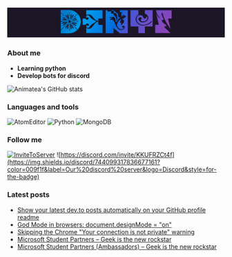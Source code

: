 [![Header](https://github.com/Animatea/Animatea/blob/main/assets/DenyS.gif)]()

### **About me**
- **Learning python**
- **Develop bots for discord**

![Animatea's GitHub stats](https://github-readme-stats.vercel.app/api?username=Animatea&show_icons=true&theme=tokyonight)

### Languages and tools
![AtomEditor](https://img.shields.io/badge/-Atom-2f3136?style=for-the-badge&logo=Atom&logoColor=white)
![Python](https://img.shields.io/badge/-Python-2f3136?style=for-the-badge&logo=Python)
![MongoDB](https://img.shields.io/badge/-MongoDB-2f3136?style=for-the-badge&logo=MongoDB&logoColor=green)

### Follow me
[![InviteToServer](https://img.shields.io/badge/-invite_to_server-090909?style=for-the-badge&logo=linkedin&logoColor=007886)](https://discord.com/invite/KKUFRZCt4f)
![https://discord.com/invite/KKUFRZCt4f](https://img.shields.io/discord/744099317836677161?color=009f1f&label=Our%20discord%20server&logo=Discord&style=for-the-badge)

### Latest posts
<!-- BLOG-POST-LIST:START -->
- [Show your latest dev.to posts automatically on your GitHub profile readme](https://dev.to/gautamkrishnar/show-your-latest-dev-to-posts-automatically-in-your-github-profile-readme-3nk8)
- [God Mode in browsers: document.designMode = "on"](https://dev.to/gautamkrishnar/god-mode-in-browsers-document-designmode-on-2pmo)
- [Skipping the Chrome "Your connection is not private" warning](https://dev.to/gautamkrishnar/quickbits-1-skipping-the-chrome-your-connection-is-not-private-warning-4kp1)
- [Microsoft Student Partners – Geek is the new rockstar](https://dev.to/gautamkrishnar/microsoft-student-partners--geek-is-the-new-rockstar)
- [Microsoft Student Partners (Ambassadors) – Geek is the new rockstar](https://www.gautamkrishnar.com/microsoft-student-partners/)
<!-- BLOG-POST-LIST:END -->
